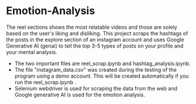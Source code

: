 # Emotion-Analysis
The reel sections shows the most relatable videos and those are solely based on the user's liking and disliking. This project scraps the hashtags of the posts in the explore section of an instagram account and uses Google Generative AI (genai) to tell the top 3-5 types of posts on your profile and your mental analysis.

- The two important files are reel_scrap.ipynb and hashtag_analysis.ipynb.
- The file "instagram_data.csv" was created during the testing of the program using a demo account. This will be created automatically if you run the reel_scrap.ipynb .
- Selenium webdriver is used for scraping the data from the web and Google generative AI is used for the emotion analysis. 
